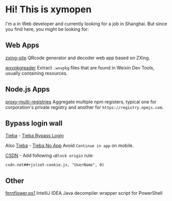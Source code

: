 # Hi! This is xymopen

I'm a in Web developer and currently looking for a job in Shanghai. But since you find here, you might be looking for:

## Web Apps

[zxing-site](https://xymopen.github.io/zxing-site/ 'xymopen/zxing-site') QRcode generator and decoder web app based on ZXing.

[wxvpkgreader](https://xymopen.github.io/wxvpkgreader/ 'xymopen/wxvpkgreader: Extract Weixin Miniprogram wxvpkg') Extract `.wxvpkg` files that are found in Weixin Dev Tools, usually containing resources.

## Node.js Apps

[proxy-multi-registries](https://github.com/xymopen/proxy-multi-registries 'xymopen/proxy-multi-registries: A quick dirty rework of proxy-registry to fetch packages from multiple registries.') Aggregate multiple npm registers, typical one for corporation's private registry and another for `https://registry.npmjs.com`.

## Bypass login wall

[Tieba](https://tieba.baidu.com) - [Tieba Bypass Login](https://greasyfork.org/en/scripts/24845-tieba-bypass-login)

Also [Tieba](https://tieba.baidu.com) - [Tieba No App](https://greasyfork.org/en/scripts/494140-tieba-no-app) Avoid `Continue in app` on mobile.

[CSDN](https://blog.csdn.net/) - Add following `uBlock origin` rule:

```
csdn.net##+js(set-cookie.js, "UserName", 0)
```

## Other

[fernflower.ps1](https://gist.github.com/xymopen/6fcb1e6ecfbf9db91b5809a9f61ad9b7 'IntelliJ IDEA Java decompiler wrapper script for PowerShell') IntelliJ IDEA Java decompiler wrapper script for PowerShell
